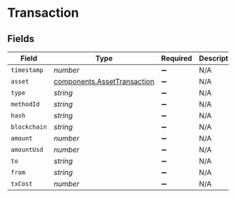 # Transaction


## Fields

| Field                                                                      | Type                                                                       | Required                                                                   | Description                                                                |
| -------------------------------------------------------------------------- | -------------------------------------------------------------------------- | -------------------------------------------------------------------------- | -------------------------------------------------------------------------- |
| `timestamp`                                                                | *number*                                                                   | :heavy_minus_sign:                                                         | N/A                                                                        |
| `asset`                                                                    | [components.AssetTransaction](../../models/components/assettransaction.md) | :heavy_minus_sign:                                                         | N/A                                                                        |
| `type`                                                                     | *string*                                                                   | :heavy_minus_sign:                                                         | N/A                                                                        |
| `methodId`                                                                 | *string*                                                                   | :heavy_minus_sign:                                                         | N/A                                                                        |
| `hash`                                                                     | *string*                                                                   | :heavy_minus_sign:                                                         | N/A                                                                        |
| `blockchain`                                                               | *string*                                                                   | :heavy_minus_sign:                                                         | N/A                                                                        |
| `amount`                                                                   | *number*                                                                   | :heavy_minus_sign:                                                         | N/A                                                                        |
| `amountUsd`                                                                | *number*                                                                   | :heavy_minus_sign:                                                         | N/A                                                                        |
| `to`                                                                       | *string*                                                                   | :heavy_minus_sign:                                                         | N/A                                                                        |
| `from`                                                                     | *string*                                                                   | :heavy_minus_sign:                                                         | N/A                                                                        |
| `txCost`                                                                   | *number*                                                                   | :heavy_minus_sign:                                                         | N/A                                                                        |